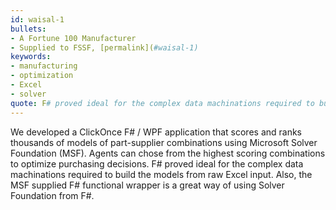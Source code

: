 ```yaml
---
id: waisal-1
bullets:
- A Fortune 100 Manufacturer
- Supplied to FSSF, [permalink](#waisal-1)
keywords:
- manufacturing
- optimization
- Excel
- solver
quote: F# proved ideal for the complex data machinations required to build the models from raw Excel input.
---
```

We developed a ClickOnce F# / WPF application that scores and ranks thousands of models of part-supplier combinations using Microsoft Solver Foundation (MSF). Agents can chose from the highest scoring combinations to optimize purchasing decisions. F# proved ideal for the complex data machinations required to build the models from raw Excel input. Also, the MSF supplied F# functional wrapper is a great way of using Solver Foundation from F#.
